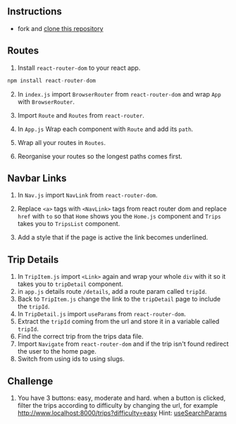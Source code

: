 ## Instructions 

- fork and [clone this repository](https://github.com/JoinCODED/TASK-Hiking-Trips-Routes)

## Routes

1. Install `react-router-dom` to your react app.

```javascript
npm install react-router-dom
```

2. In `index.js` import `BrowserRouter` from `react-router-dom` and wrap `App` with `BrowserRouter`.

3. Import `Route` and `Routes` from `react-router`.

4. In `App.js` Wrap each component with `Route` and add its `path`.

5. Wrap all your routes in `Routes`.

6. Reorganise your routes so the longest paths comes first.

## Navbar Links

1. In `Nav.js` import `NavLink` from `react-router-dom`.

2. Replace `<a>` tags with `<NavLink>` tags from react router dom and replace `href` with `to` so that `Home` shows you the `Home.js` component and `Trips` takes you to `TripsList` component.
3. Add a style that if the page is active the link becomes underlined.

## Trip Details

1. In `TripItem.js` import `<Link>` again and wrap your whole `div` with it so it takes you to `tripDetail` component.
2. in `app.js` details route `/details`, add a route param called `tripId`.
3. Back to `TripItem.js` change the link to the `tripDetail` page to include the `tripId`.
4. In `TripDetail.js` import `useParams` from `react-router-dom`.
5. Extract the `tripId` coming from the url and store it in a variable called `tripId`.
6. Find the correct trip from the trips data file.
7. Import `Navigate` from `react-router-dom` and if the trip isn't found redirect the user to the home page.
8. Switch from using ids to using slugs.

## Challenge

1. You have 3 buttons: easy, moderate and hard. when a button is clicked, filter the trips according to difficulty by changing the url, for example http://www.localhost:8000/trips?difficulty=easy
Hint: [useSearchParams](https://reactrouter.com/docs/en/v6/api#usesearchparams)
